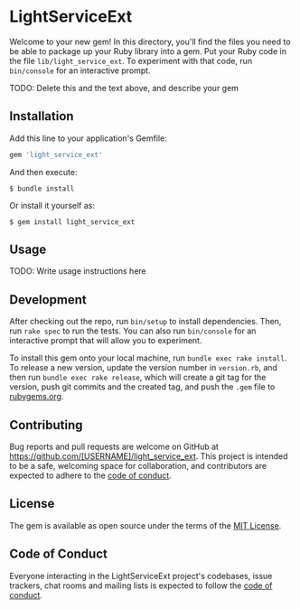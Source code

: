 # LightServiceExt

Welcome to your new gem! In this directory, you'll find the files you need to be able to package up your Ruby library into a gem. Put your Ruby code in the file `lib/light_service_ext`. To experiment with that code, run `bin/console` for an interactive prompt.

TODO: Delete this and the text above, and describe your gem

## Installation

Add this line to your application's Gemfile:

```ruby
gem 'light_service_ext'
```

And then execute:

    $ bundle install

Or install it yourself as:

    $ gem install light_service_ext

## Usage

TODO: Write usage instructions here

## Development

After checking out the repo, run `bin/setup` to install dependencies. Then, run `rake spec` to run the tests. You can also run `bin/console` for an interactive prompt that will allow you to experiment.

To install this gem onto your local machine, run `bundle exec rake install`. To release a new version, update the version number in `version.rb`, and then run `bundle exec rake release`, which will create a git tag for the version, push git commits and the created tag, and push the `.gem` file to [rubygems.org](https://rubygems.org).

## Contributing

Bug reports and pull requests are welcome on GitHub at https://github.com/[USERNAME]/light_service_ext. This project is intended to be a safe, welcoming space for collaboration, and contributors are expected to adhere to the [code of conduct](https://github.com/[USERNAME]/light_service_ext/blob/master/CODE_OF_CONDUCT.md).

## License

The gem is available as open source under the terms of the [MIT License](https://opensource.org/licenses/MIT).

## Code of Conduct

Everyone interacting in the LightServiceExt project's codebases, issue trackers, chat rooms and mailing lists is expected to follow the [code of conduct](https://github.com/[USERNAME]/light_service_ext/blob/master/CODE_OF_CONDUCT.md).
